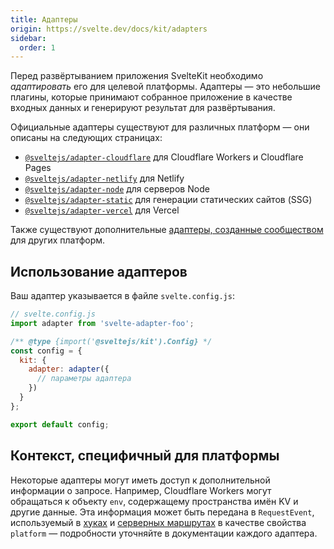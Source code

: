 ```yaml
---
title: Адаптеры
origin: https://svelte.dev/docs/kit/adapters
sidebar:
  order: 1
---
```


Перед развёртыванием приложения SvelteKit необходимо _адаптировать_ его для целевой платформы. Адаптеры — это небольшие плагины, которые принимают собранное приложение в качестве входных данных и генерируют результат для развёртывания.

Официальные адаптеры существуют для различных платформ — они описаны на следующих страницах:

- [`@sveltejs/adapter-cloudflare`](/kit/build-and-deploy/adapter-cloudflare) для Cloudflare Workers и Cloudflare Pages
- [`@sveltejs/adapter-netlify`](/kit/build-and-deploy/adapter-netlify) для Netlify
- [`@sveltejs/adapter-node`](/kit/build-and-deploy/adapter-node) для серверов Node
- [`@sveltejs/adapter-static`](/kit/build-and-deploy/adapter-static) для генерации статических сайтов (SSG)
- [`@sveltejs/adapter-vercel`](/kit/build-and-deploy/adapter-vercel) для Vercel

Также существуют дополнительные [адаптеры, созданные сообществом](https://sveltesociety.dev/packages?category=sveltekit-adapters) для других платформ.

## Использование адаптеров

Ваш адаптер указывается в файле `svelte.config.js`:

```js
// svelte.config.js
import adapter from 'svelte-adapter-foo';

/** @type {import('@sveltejs/kit').Config} */
const config = {
  kit: {
    adapter: adapter({
      // параметры адаптера
    })
  }
};

export default config;
```

## Контекст, специфичный для платформы

Некоторые адаптеры могут иметь доступ к дополнительной информации о запросе. Например, Cloudflare Workers могут обращаться к объекту `env`, содержащему пространства имён KV и другие данные. Эта информация может быть передана в `RequestEvent`, используемый в [хуках](https://svelte.dev/docs/kit/hooks) и [серверных маршрутах](/kit/core-concepts/routing/#server) в качестве свойства `platform` — подробности уточняйте в документации каждого адаптера.
